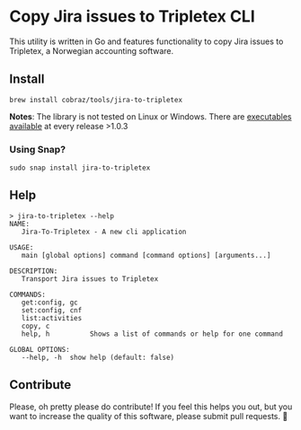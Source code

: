 # Copy Jira issues to Tripletex CLI

This utility is written in Go and features functionality to copy Jira issues to Tripletex, a Norwegian accounting software.

## Install

```shell
brew install cobraz/tools/jira-to-tripletex
```

**Notes**: The library is not tested on Linux or Windows. There are [executables available](https://github.com/cobraz/jira-to-tripletex/releases/latest) at every release >1.0.3

### Using Snap?

```shell
sudo snap install jira-to-tripletex
```

## Help

```shell
> jira-to-tripletex --help
NAME:
   Jira-To-Tripletex - A new cli application

USAGE:
   main [global options] command [command options] [arguments...]

DESCRIPTION:
   Transport Jira issues to Tripletex

COMMANDS:
   get:config, gc   
   set:config, cnf  
   list:activities  
   copy, c          
   help, h          Shows a list of commands or help for one command

GLOBAL OPTIONS:
   --help, -h  show help (default: false)
```

## Contribute

Please, oh pretty please do contribute! If you feel this helps you out, but you want to increase the quality of this software, please submit pull requests. 🎉
